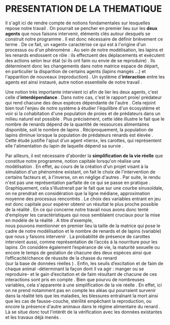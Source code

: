  # PRESENTATION DE LA THEMATIQUE 


Il s'agit ici de rendre compte de notions fondamentales sur lesquelles repose notre travail . 
On pourrait se pencher en premier lieu sur les **deux agents** que nous faisons intervenir, éléments clés autour 
desquels se construit notre programme . Il est donc nécessaire de définir brièvement ce terme . De ce fait, un
«agent» caractérise ce qui est à l'origine d'un processus ou d'un phénomène . 
Au sein de notre modélisation, les lapins et les renards endossent ce rôle : ils effectuent des déplacements et 
exécutent des actions selon leur état (si ils ont faim ou envie de se reproduire) . Ils déterminent donc les 
changements dans notre matrice espace de départ, en particulier la disparition de certains agents (lapins mangés ...)
et l'apparition de nouveaux (reproduction) . Un système d'**interaction** entre les agents est ainsi instauré, autre 
notion essentielle de notre travail . 

Une notion très importante intervient ici afin de lier les deux agents, c'est celle d'**interdépendance** . Dans notre cas,
c'est le rapport proie/ prédateur qui rend chacune des deux espèces dépendante de l'autre .
Cela rejoint bien tout l'enjeu de notre système à étudier l'équilibre d'un écosystème et voir si la cohabitation 
d'une population de proies et de prédateurs dans un milieu naturel est possible . 
Plus précisément, cette idée illustre le fait que le nombre de renards dépend de la quantité de ressources alimentaires 
disponible, soit le nombre de lapins . Réciproquement, la population de lapins diminue lorsque la population de prédateurs 
renards est élevée . Cette étude justifie l'ajout d'un agent «tiers», les carottes, qui représentent elle l'alimentation 
du lapin de laquelle dépend sa survie .  

Par ailleurs, il est nécessaire d'aborder la **simplification de la vie réelle** que constitue notre programme, notion capitale 
lorsqu'on réalise une modélisation . En effet, au cours de la création d'un projet visant à la simulation d'un phénomène 
existant, on fait le choix de l'intervention de certains facteurs et, à l'inverse, on en néglige d'autres . Par suite, le 
rendu n'est pas une représentation parfaite de ce qui se passe en pratique . Graphiquement, cela s'illustrerait par le fait 
que sur une courbe sinusoïdale, on ne prendrait en considération que la ligne médiane, approximation moyenne des processus 
rencontrés . 
Le choix des variables entrant en jeu est donc capitale pour espérer obtenir un résultat le plus proche possible de la réalité . En ce qui concerne notre travail nous avons donc tenté d'employer les caractéristiques qui nous semblaient cruciaux pour la 
mise en modèle de la réalité . A titre  d'exemple,             
nous pouvons mentionner en premier lieu la taille de la matrice qui pose le cadre de notre modélisation et le nombre de 
renards et de lapins (variable) que nous y faisons intervenir . La probabilité de présence de carottes intervient aussi, comme 
représentation de l’accès à la nourriture pour les lapins .On considère également l’espérance de vie, la maturité sexuelle ou 
encore le temps de gestation de chacune des deux espèces ainsi que l’efficacité/chance de réussite de la chasse du renard  
(sur la base de données réelles ) . Enfin, les seuils d’excitation et de faim de chaque animal -déterminant  la façon dont 
il va agir : manger ou se reproduire- et le gain d’excitation et de faim résultant de chacune de ces interactions sont pris 
en compte .
Bien que pourvu de nombreuses variables, cela s'apparente à une simplification de la vie réelle . En effet, ici on ne prend 
notamment pas en compte les aléas qui pourraient survenir dans la réalité tels que les maladies, les blessures entraînant 
la mort ainsi que les cas de fausse-couche, stérilité empêchant la reproduction, ou encore la présence d'autre animaux dans 
le régime alimentaire du renard .  
Là se situe donc tout l'intérêt de la vérification avec les données existantes et les travaux déjà menés . 
